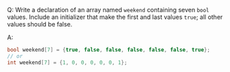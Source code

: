Q: Write a declaration of an array named `weekend` containing seven `bool`
values. Include an initializer that make the first and last values `true`; all
other values should be false.

A:

```c
bool weekend[7] = {true, false, false, false, false, false, true};
// or
int weekend[7] = {1, 0, 0, 0, 0, 0, 1};
```
